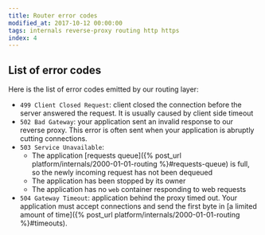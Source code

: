```yaml
---
title: Router error codes
modified_at: 2017-10-12 00:00:00
tags: internals reverse-proxy routing http https
index: 4
---
```


## List of error codes

Here is the list of error codes emitted by our routing layer:

* `499 Client Closed Request`: client closed the connection before the server answered the request.
  It is usually caused by client side timeout
* `502 Bad Gateway`: your application sent an invalid response to our reverse proxy. This error is
  often sent when your application is abruptly cutting connections.
* `503 Service Unavailable`:
  * The application [requests queue]({% post_url platform/internals/2000-01-01-routing
    %}#requests-queue) is full, so the newly incoming request has not been dequeued
  * The application has been stopped by its owner
  * The application has no `web` container responding to web requests
* `504 Gateway Timeout`: application behind the proxy timed out. Your application must accept
  connections and send the first byte in [a limited amount of time]({% post_url
  platform/internals/2000-01-01-routing %}#timeouts).

